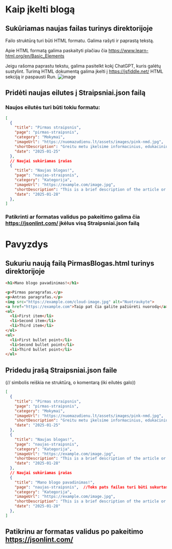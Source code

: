 # Kaip įkelti blogą

## Sukūriamas naujas failas turinys direktorijoje

Failo struktūrą turi būti HTML formatu.
Galima rašyti ir paprastą tekstą.

Apie HTML formatą galima paskaityti plačiau čia https://www.learn-html.org/en/Basic_Elements

Jeigu rašoma paprastu tekstu, galima pasitelkt kokį ChatGPT, kuris galėtų sustylint.
Turimą HTML dokumentą galima įkelti į https://jsfiddle.net/ HTML sekciją ir paspausti Run.
![image](https://github.com/user-attachments/assets/a7706e54-3ae7-4163-ad11-640d194a6bb3)


## Pridėti naujas eilutes į Straipsniai.json failą

### Naujos eilutės turi būti tokiu formatu:

```json
[
  {
    "title": "Pirmas straipsnis",
    "page": "pirmas-straipsnis",
    "category": "Mokymai",
    "imageUrl": "https://nuomazudienu.lt/assets/images/pink-nmd.jpg",
    "shortDescription": "Greitu metu įkelsime informacinius, edukacinius straipsnius.",
    "date": "2025-01-25"
  },
  // Naujai sukūriamas įrašas
  {
    "title": "Naujas blogas!",
    "page": "naujas-straipsnis",
    "category": "Kategorija",
    "imageUrl": "https://example.com/image.jpg",
    "shortDescription": "This is a brief description of the article or content that gives the user an idea of what it's about.",
    "date": "2025-01-28"
  },
]
```
### Patikrinti ar formatas validus po pakeitimo galima čia https://jsonlint.com/ įkėlus visą Straipsniai.json failą



# Pavyzdys

## Sukuriu naują failą PirmasBlogas.html turinys direktorijoje

```html
<h1>Mano blogo pavadinimas!</h1>

<p>Pirmas paragrafas.</p>
<p>Antras paragrafas.</p>
<img src="https://example.com/cloud-image.jpg" alt="Nuotraukyte">
<a href="https://example.com">Taip pat čia galite pažiūrėti nuorodą</a>
<ol>
  <li>First item</li>
  <li>Second item</li>
  <li>Third item</li>
</ol>
<ul>
  <li>First bullet point</li>
  <li>Second bullet point</li>
  <li>Third bullet point</li>
</ul>
```

## Pridedu įrašą Straipsniai.json faile

(// simbolis reiškia ne struktūrą, o komentarą (iki eilutės galo))

```json
[
  {
    "title": "Pirmas straipsnis",
    "page": "pirmas-straipsnis",
    "category": "Mokymai",
    "imageUrl": "https://nuomazudienu.lt/assets/images/pink-nmd.jpg",
    "shortDescription": "Greitu metu įkelsime informacinius, edukacinius straipsnius.",
    "date": "2025-01-25"
  },
  {
    "title": "Naujas blogas!",
    "page": "naujas-straipsnis",
    "category": "Kategorija",
    "imageUrl": "https://example.com/image.jpg",
    "shortDescription": "This is a brief description of the article or content that gives the user an idea of what it's about.",
    "date": "2025-01-28"
  },
  // Naujai sukūriamas įrašas
  {
    "title": "Mano blogo pavadinimas!",
    "page": "naujas-straipsnis",  //Toks pats failas turi būti sukurtas turinys direktorijoje
    "category": "Kategorija",
    "imageUrl": "https://example.com/image.jpg",
    "shortDescription": "This is a brief description of the article or content that gives the user an idea of what it's about.",
    "date": "2025-01-28"
  },
]
```

## Patikrinu ar formatas validus po pakeitimo https://jsonlint.com/
